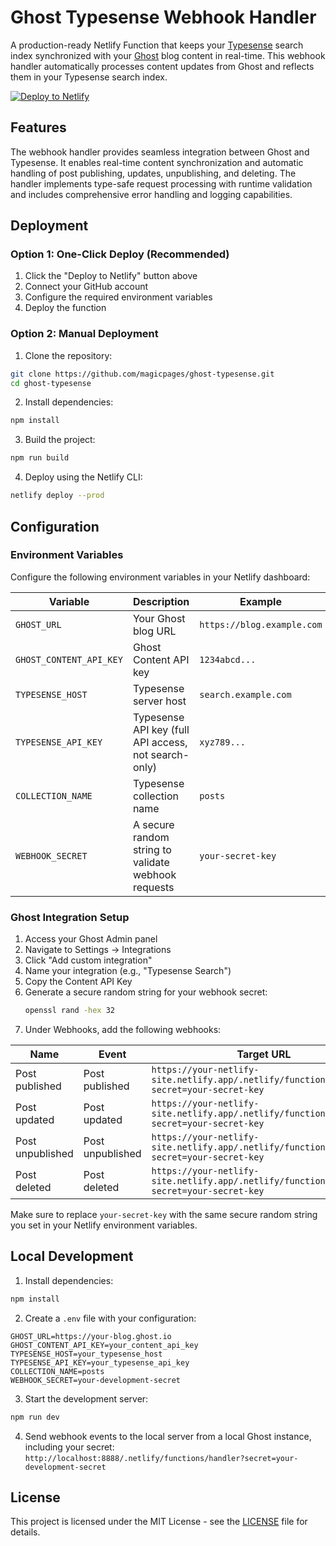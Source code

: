 # Ghost Typesense Webhook Handler

A production-ready Netlify Function that keeps your [Typesense](https://typesense.org/) search index synchronized with your [Ghost](https://ghost.org/) blog content in real-time. This webhook handler automatically processes content updates from Ghost and reflects them in your Typesense search index.

[![Deploy to Netlify](https://www.netlify.com/img/deploy/button.svg)](https://app.netlify.com/start/deploy?repository=https://github.com/magicpages/ghost-typesense)

## Features

The webhook handler provides seamless integration between Ghost and Typesense. It enables real-time content synchronization and automatic handling of post publishing, updates, unpublishing, and deleting. The handler implements type-safe request processing with runtime validation and includes comprehensive error handling and logging capabilities.

## Deployment

### Option 1: One-Click Deploy (Recommended)

1. Click the "Deploy to Netlify" button above
2. Connect your GitHub account
3. Configure the required environment variables
4. Deploy the function

### Option 2: Manual Deployment

1. Clone the repository:
```bash
git clone https://github.com/magicpages/ghost-typesense.git
cd ghost-typesense
```

2. Install dependencies:
```bash
npm install
```

3. Build the project:
```bash
npm run build
```

4. Deploy using the Netlify CLI:
```bash
netlify deploy --prod
```

## Configuration

### Environment Variables

Configure the following environment variables in your Netlify dashboard:

| Variable | Description | Example |
|----------|-------------|---------|
| `GHOST_URL` | Your Ghost blog URL | `https://blog.example.com` |
| `GHOST_CONTENT_API_KEY` | Ghost Content API key | `1234abcd...` |
| `TYPESENSE_HOST` | Typesense server host | `search.example.com` |
| `TYPESENSE_API_KEY` | Typesense API key (full API access, not search-only) | `xyz789...` |
| `COLLECTION_NAME` | Typesense collection name | `posts` |
| `WEBHOOK_SECRET` | A secure random string to validate webhook requests | `your-secret-key` |

### Ghost Integration Setup

1. Access your Ghost Admin panel
2. Navigate to Settings → Integrations
3. Click "Add custom integration"
4. Name your integration (e.g., "Typesense Search")
5. Copy the Content API Key
6. Generate a secure random string for your webhook secret:
   ```bash
   openssl rand -hex 32
   ```
7. Under Webhooks, add the following webhooks:

| Name | Event | Target URL |
|------|--------|------------|
| Post published | Post published | `https://your-netlify-site.netlify.app/.netlify/functions/handler?secret=your-secret-key` |
| Post updated | Post updated | `https://your-netlify-site.netlify.app/.netlify/functions/handler?secret=your-secret-key` |
| Post unpublished | Post unpublished | `https://your-netlify-site.netlify.app/.netlify/functions/handler?secret=your-secret-key` |
| Post deleted | Post deleted | `https://your-netlify-site.netlify.app/.netlify/functions/handler?secret=your-secret-key` |

Make sure to replace `your-secret-key` with the same secure random string you set in your Netlify environment variables.

## Local Development

1. Install dependencies:
```bash
npm install
```

2. Create a `.env` file with your configuration:
```env
GHOST_URL=https://your-blog.ghost.io
GHOST_CONTENT_API_KEY=your_content_api_key
TYPESENSE_HOST=your_typesense_host
TYPESENSE_API_KEY=your_typesense_api_key
COLLECTION_NAME=posts
WEBHOOK_SECRET=your-development-secret
```

3. Start the development server:
```bash
npm run dev
```

4. Send webhook events to the local server from a local Ghost instance, including your secret:
   `http://localhost:8888/.netlify/functions/handler?secret=your-development-secret`

## License

This project is licensed under the MIT License - see the [LICENSE](../../LICENSE) file for details.